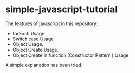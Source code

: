 # simple-javascript-tutorial
The features of javascript in this repository; 
- forEach Usage.
- Switch case Usage.
- Object Usage.
- Object Create Usage. 
- Object Create in function (Constructor Pattern ) Usage.  

A simple explanation has been tried.
